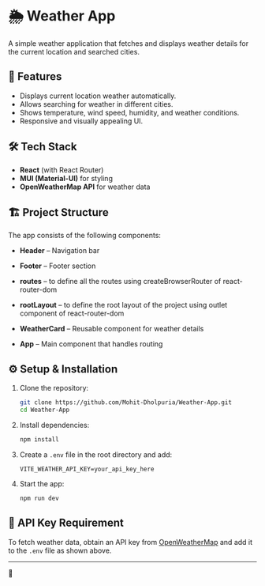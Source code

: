 

# 🌦 Weather App  

A simple weather application that fetches and displays weather details for the current location and searched cities.  

## 🚀 Features  
- Displays current location weather automatically.  
- Allows searching for weather in different cities.  
- Shows temperature, wind speed, humidity, and weather conditions.  
- Responsive and visually appealing UI.  

## 🛠 Tech Stack  
- **React** (with React Router)  
- **MUI (Material-UI)** for styling  
- **OpenWeatherMap API** for weather data  

## 🏗 Project Structure  
The app consists of the following components:  
- **Header** – Navigation bar  
- **Footer** – Footer section  
- **routes** – to define all the routes using createBrowserRouter of react-router-dom
- **rootLayout** – to define the root layout of the project using outlet component of     react-router-dom
- **WeatherCard** – Reusable component for weather details  

- **App** – Main component that handles routing  

## ⚙️ Setup & Installation  
1. Clone the repository:  
   ```bash
   git clone https://github.com/Mohit-Dholpuria/Weather-App.git
   cd Weather-App
   ```
2. Install dependencies:  
   ```bash
   npm install
   ```
3. Create a `.env` file in the root directory and add:  
   ```
   VITE_WEATHER_API_KEY=your_api_key_here
   ```
4. Start the app:  
   ```bash
   npm run dev
   ```

## 📡 API Key Requirement  
To fetch weather data, obtain an API key from [OpenWeatherMap](https://openweathermap.org/) and add it to the `.env` file as shown above.  

---

 🚀